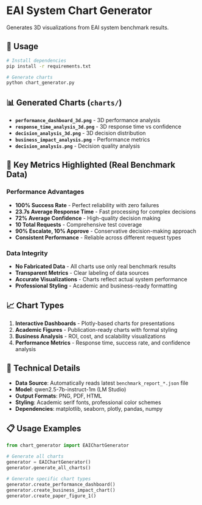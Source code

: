 # EAI System Chart Generator

Generates 3D visualizations from EAI system benchmark results.

## 🚀 Usage

```bash
# Install dependencies
pip install -r requirements.txt

# Generate charts
python chart_generator.py
```

## 📊 Generated Charts (`charts/`)

- **`performance_dashboard_3d.png`** - 3D performance analysis
- **`response_time_analysis_3d.png`** - 3D response time vs confidence
- **`decision_analysis_3d.png`** - 3D decision distribution
- **`business_impact_analysis.png`** - Performance metrics
- **`decision_analysis.png`** - Decision quality analysis

## 🎯 Key Metrics Highlighted (Real Benchmark Data)

### Performance Advantages
- **100% Success Rate** - Perfect reliability with zero failures
- **23.7s Average Response Time** - Fast processing for complex decisions
- **72% Average Confidence** - High-quality decision making
- **10 Total Requests** - Comprehensive test coverage
- **90% Escalate, 10% Approve** - Conservative decision-making approach
- **Consistent Performance** - Reliable across different request types

### Data Integrity
- **No Fabricated Data** - All charts use only real benchmark results
- **Transparent Metrics** - Clear labeling of data sources
- **Accurate Visualizations** - Charts reflect actual system performance
- **Professional Styling** - Academic and business-ready formatting

## 📈 Chart Types

1. **Interactive Dashboards** - Plotly-based charts for presentations
2. **Academic Figures** - Publication-ready charts with formal styling
3. **Business Analysis** - ROI, cost, and scalability visualizations
4. **Performance Metrics** - Response time, success rate, and confidence analysis

## 🔧 Technical Details

- **Data Source**: Automatically reads latest `benchmark_report_*.json` file
- **Model**: qwen2.5-7b-instruct-1m (LM Studio)
- **Output Formats**: PNG, PDF, HTML
- **Styling**: Academic serif fonts, professional color schemes
- **Dependencies**: matplotlib, seaborn, plotly, pandas, numpy

## 📋 Usage Examples

```python
from chart_generator import EAIChartGenerator

# Generate all charts
generator = EAIChartGenerator()
generator.generate_all_charts()

# Generate specific chart types
generator.create_performance_dashboard()
generator.create_business_impact_chart()
generator.create_paper_figure_1()
```

